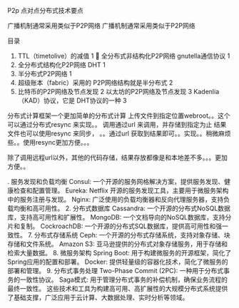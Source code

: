 P2p 点对点分布式技术要点





广播机制通常采用类似于P2P网络
广播机制通常采用类似于P2P网络

目录
1. TTL（timetolive）的减值	1
 全分布式非结构化P2P网络 gnutella通信协议	1
2. 全分布式结构化P2P网络  DHT	1
3. 半分布式P2P网络	1
4. 超级账本（fabric）采用的 P2P网络结构就是半分布式	2
5. 比特币的P2P网络及节点发现	2
以太坊的P2P网络及节点发现	3
Kadenlia（KAD）协议，它是 DHT协议的一种	3




分布式计算框架一个更加简单的分布式计算
上传文件到指定位置webroot。。这个可以通过分布式resync 来实现。。
调用通过url  来调用，并存储到指定为止 结果文件也可以使用resync 来同步，
。。通过url 获取到结果即可。。实现。。稍微麻烦些。。使用resync更加方便。。。

除了调用远程url以外，其他的代码存储，结果存放都像是和本地差不多。。。更加方便。。



. 服务发现和负载均衡
Consul: 一个开源的服务网格解决方案，提供服务发现、健康检查和配置管理。
Eureka: Netflix 开源的服务发现工具，主要用于微服务架构中的服务注册与发现。
Nginx: 广泛使用的负载均衡器和反向代理服务器，支持负载均衡和高可用性。
2. 分布式数据库
Cassandra: 一个开源的分布式NoSQL数据库，支持高可用性和扩展性。
MongoDB: 一个文档导向的NoSQL数据库，支持分片和复制。
CockroachDB: 一个开源的分布式SQL数据库，提供高可用性和强一致性。
7. 分布式存储系统
Ceph: 一个开源的分布式存储系统，支持对象存储、块存储和文件系统。
Amazon S3: 亚马逊提供的分布式对象存储服务，用于存储和检索大量数据。
8. 微服务架构
Spring Boot: 用于构建微服务的开源框架，简化了Spring应用的配置和部署。
Docker: 提供轻量级的容器化技术，简化了微服务的部署和管理。
9. 分布式事务处理
Two-Phase Commit (2PC): 一种用于分布式事务的一致性协议。
Saga模式: 用于管理分布式事务的补偿机制，确保业务流程的最终一致性。
这些技术和工具为构建高可用、高扩展性的大规模分布式系统提供了基础支撑，广泛应用于云计算、大数据处理、实时分析等领域。

